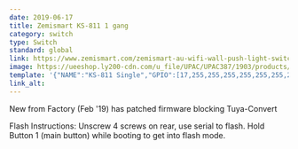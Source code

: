 ```yaml
---
date: 2019-06-17
title: Zemismart KS-811 1 gang
category: switch
type: Switch
standard: global
link: https://www.zemismart.com/zemismart-au-wifi-wall-push-light-switch-alexa-google-home-enable-smart-life-app-controlone-gang-two-gangs-three-gangs-p0163.html
image: https://ueeshop.ly200-cdn.com/u_file/UPAC/UPAC387/1903/products/06/743965c8ea.jpg.240x240.jpg
template: '{"NAME":"KS-811 Single","GPIO":[17,255,255,255,255,255,255,255,21,56,255,255,255],"FLAG":0,"BASE":18}' 
link_alt: 
---
```


New from Factory (Feb '19) has patched firmware blocking Tuya-Convert

Flash Instructions: Unscrew 4 screws on rear, use serial to flash. Hold Button 1 (main button) while booting to get into flash mode.


